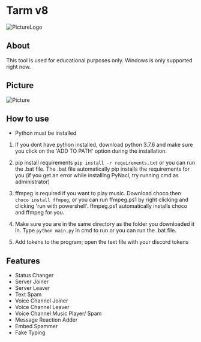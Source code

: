 # Tarm v8
![PictureLogo](https://i.ibb.co/khPHthN/discord-128-ico-removebg-preview.png)

## About
This tool is used for educational purposes only. Windows is only supported right now.

## Picture
![Picture](https://i.ibb.co/hVQgWK7/Screenshot-199.png)

## How to use
- Python must be installed

1. If you dont have python installed, download python 3.7.6
and make sure you click on the 'ADD TO PATH' option during
the installation.

2. pip install requirements ```pip install -r requirements.txt``` or you can run the .bat file. The .bat file automatically pip installs the requirements for you (if you get an error while installing PyNacl, try running cmd as administrator)

3. ffmpeg is required if you want to play music. Download choco then ```choco install ffmpeg```, or you can run ffmpeg.ps1 by right clicking and clicking 'run with powershell'. ffmpeg.ps1 automatically installs choco and ffmpeg for you. 

4.  Make sure you are in the same directory as the folder you downloaded it in.  Type
```python main.py``` in cmd to run or you can run the .bat file.

5. Add tokens to the program; open the text file with your discord tokens

## Features 
- Status Changer
- Server Joiner
- Server Leaver
- Text Spam
- Voice Channel Joiner
- Voice Channel Leaver
- Voice Channel Music Player/ Spam
- Message Reaction Adder
- Embed Spammer
- Fake Typing
